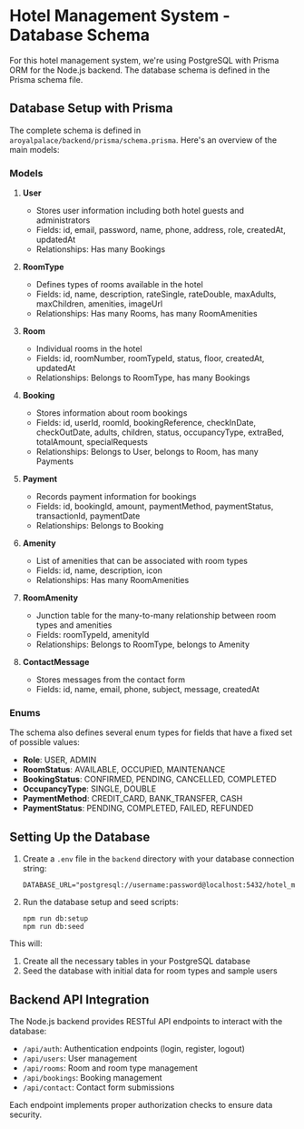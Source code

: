 
# Hotel Management System - Database Schema

For this hotel management system, we're using PostgreSQL with Prisma ORM for the Node.js backend. The database schema is defined in the Prisma schema file.

## Database Setup with Prisma

The complete schema is defined in `aroyalpalace/backend/prisma/schema.prisma`. Here's an overview of the main models:

### Models

1. **User**
   - Stores user information including both hotel guests and administrators
   - Fields: id, email, password, name, phone, address, role, createdAt, updatedAt
   - Relationships: Has many Bookings

2. **RoomType**
   - Defines types of rooms available in the hotel
   - Fields: id, name, description, rateSingle, rateDouble, maxAdults, maxChildren, amenities, imageUrl
   - Relationships: Has many Rooms, has many RoomAmenities

3. **Room**
   - Individual rooms in the hotel
   - Fields: id, roomNumber, roomTypeId, status, floor, createdAt, updatedAt
   - Relationships: Belongs to RoomType, has many Bookings

4. **Booking**
   - Stores information about room bookings
   - Fields: id, userId, roomId, bookingReference, checkInDate, checkOutDate, adults, children, status, occupancyType, extraBed, totalAmount, specialRequests
   - Relationships: Belongs to User, belongs to Room, has many Payments

5. **Payment**
   - Records payment information for bookings
   - Fields: id, bookingId, amount, paymentMethod, paymentStatus, transactionId, paymentDate
   - Relationships: Belongs to Booking

6. **Amenity**
   - List of amenities that can be associated with room types
   - Fields: id, name, description, icon
   - Relationships: Has many RoomAmenities

7. **RoomAmenity**
   - Junction table for the many-to-many relationship between room types and amenities
   - Fields: roomTypeId, amenityId
   - Relationships: Belongs to RoomType, belongs to Amenity

8. **ContactMessage**
   - Stores messages from the contact form
   - Fields: id, name, email, phone, subject, message, createdAt

### Enums

The schema also defines several enum types for fields that have a fixed set of possible values:

- **Role**: USER, ADMIN
- **RoomStatus**: AVAILABLE, OCCUPIED, MAINTENANCE
- **BookingStatus**: CONFIRMED, PENDING, CANCELLED, COMPLETED
- **OccupancyType**: SINGLE, DOUBLE
- **PaymentMethod**: CREDIT_CARD, BANK_TRANSFER, CASH
- **PaymentStatus**: PENDING, COMPLETED, FAILED, REFUNDED

## Setting Up the Database

1. Create a `.env` file in the `backend` directory with your database connection string:
   ```
   DATABASE_URL="postgresql://username:password@localhost:5432/hotel_management"
   ```

2. Run the database setup and seed scripts:
   ```
   npm run db:setup
   npm run db:seed
   ```

This will:
1. Create all the necessary tables in your PostgreSQL database
2. Seed the database with initial data for room types and sample users

## Backend API Integration

The Node.js backend provides RESTful API endpoints to interact with the database:

- `/api/auth`: Authentication endpoints (login, register, logout)
- `/api/users`: User management
- `/api/rooms`: Room and room type management
- `/api/bookings`: Booking management
- `/api/contact`: Contact form submissions

Each endpoint implements proper authorization checks to ensure data security.
